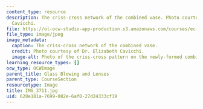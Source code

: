 ```yaml
---
content_type: resource
description: The criss-cross network of the combined vase. Photo courtesy of Dr. Elizabeth
  Cavicchi.
file: https://ol-ocw-studio-app-production.s3.amazonaws.com/courses/ec-050-recreate-experiments-from-history-inform-the-future-from-the-past-galileo-january-iap-2010/628e181a7699082e6af027d24333cf19_IMG_3711.jpg
file_type: image/jpeg
image_metadata:
  caption: The criss-cross network of the combined vase.
  credit: Photo courtesy of Dr. Elizabeth Cavicchi.
  image-alt: Photo of the criss-cross pattern on the newly-formed combined vase.
learning_resource_types: []
ocw_type: OCWImage
parent_title: Glass Blowing and Lenses
parent_type: CourseSection
resourcetype: Image
title: IMG_3711.jpg
uid: 628e181a-7699-082e-6af0-27d24333cf19
---
```

